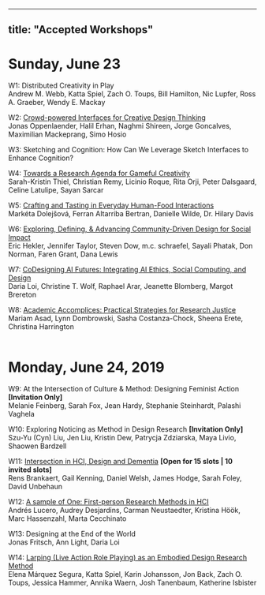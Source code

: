 
---
title: "Accepted Workshops"
---
# Sunday, June 23 

W1: Distributed Creativity in Play </br> 
  Andrew M. Webb, Katta Spiel, Zach O. Toups, Bill Hamilton, Nic Lupfer, Ross A. Graeber, Wendy E. Mackay </br> 
 
W2: [Crowd-powered Interfaces for Creative Design Thinking](https://creativity-workshops.github.io/cc19/) </br> 
 Jonas Oppenlaender, Halil Erhan, Naghmi Shireen, Jorge Goncalves, Maximilian Mackeprang, Simo Hosio </br> 

W3: Sketching and Cognition: How Can We Leverage Sketch Interfaces to Enhance Cognition? </br> 

W4: [Towards a Research Agenda for Gameful Creativity](https://gamefulcreativity18.wordpress.com/)</br> 
 Sarah-Kristin Thiel, Christian Remy, Licinio Roque, Rita Orji, Peter Dalsgaard, Celine Latulipe, Sayan Sarcar </br> 
 
W5: [Crafting and Tasting in Everyday Human-Food Interactions](https://humanfoodinteraction.wordpress.com/) </br> 
   Markéta Dolejšová, Ferran Altarriba Bertran, Danielle Wilde, Dr. Hilary Davis</br> 

W6: [Exploring, Defining, & Advancing Community-Driven Design for Social Impact](https://designlab.ucsd.edu/events/community-driven-design-workshop-dis-2019/) </br> Eric Hekler, Jennifer Taylor, Steven Dow, m.c. schraefel, Sayali Phatak, Don Norman, Faren Grant, Dana Lewis </br> 

W7: [CoDesigning AI Futures: Integrating AI Ethics, Social Computing, and Design](https://codesigningaifutures.wordpress.com) </br> Daria Loi, Christine T. Wolf, Raphael Arar, Jeanette Blomberg, Margot Brereton </br> 

W8: [Academic Accomplices: Practical Strategies for Research Justice](http://accomplices.lmc.gatech.edu/)</br> 
Mariam Asad, Lynn Dombrowski, Sasha Costanza-Chock, Sheena Erete, Christina Harrington </br> 
</br>  

# Monday, June 24, 2019
W9: At the Intersection of Culture & Method: Designing Feminist Action __[Invitation Only]__ </br> 
 Melanie Feinberg, Sarah Fox, Jean Hardy, Stephanie Steinhardt, Palashi Vaghela</br> 
 
W10: Exploring Noticing as Method in Design Research __[Invitation Only]__ </br> 
  Szu-Yu (Cyn) Liu, Jen Liu, Kristin Dew, Patrycja Zdziarska, Maya Livio, Shaowen Bardzell</br> 

W11: [Intersection in HCI, Design and Dementia](https://design-intersections.wineme.wiwi.uni-siegen.de) __[Open for 15 slots | 10 invited slots]__</br> 
Rens Brankaert, Gail Kenning, Daniel Welsh, James Hodge, Sarah Foley, David Unbehaun </br> 

W12: [A sample of One: First-person Research Methods in HCI](https://1stpersonresearch.wordpress.com)</br> 
 Andrés Lucero, Audrey Desjardins, Carman Neustaedter, Kristina Höök, Marc Hassenzahl, Marta Cecchinato </br> 

W13: Designing at the End of the World </br> 
  Jonas Fritsch, Ann Light, Daria Loi </br> 

W14: [Larping (Live Action Role Playing) as an Embodied Design Research Method](https://interaction.mere.st/)</br> 
  Elena Márquez Segura, Katta Spiel, Karin Johansson, Jon Back, Zach O. Toups, Jessica Hammer, Annika Waern, Josh Tanenbaum, Katherine Isbister   </br> 



